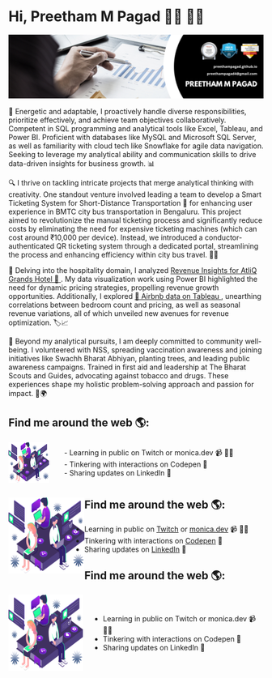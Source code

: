 # Hi, Preetham M Pagad 👋🏾 👨‍💻

<img src="https://github.com/Preethampagad/Preethampagad/blob/main/Images%20and%20Gifs/Banner.png">
<!--
**Preethampagad/Preethampagad** is a ✨ _special_ ✨ repository because its `README.md` (this file) appears on your GitHub profile.-->

<!-- Here are some ideas to get you started:

- 🔭 I’m currently working on ...
- 🌱 I’m currently learning ...
- 👯 I’m looking to collaborate on ...
- 🤔 I’m looking for help with ...
- 💬 Ask me about ...
- 📫 How to reach me: ...
- 😄 Pronouns: ...
- ⚡ Fun fact: ...  -->

🚀 Energetic and adaptable, I proactively handle diverse responsibilities, prioritize effectively, and achieve team objectives collaboratively. Competent in SQL programming and analytical tools like Excel, Tableau, and Power BI. Proficient with databases like MySQL and Microsoft SQL Server, as well as familiarity with cloud tech like Snowflake for agile data navigation. Seeking to leverage my analytical ability and communication skills to drive data-driven insights for business growth. 📊

🔍 I thrive on tackling intricate projects that merge analytical thinking with creativity. One standout venture involved leading a team to develop a Smart Ticketing System for Short-Distance Transportation 🚗 for enhancing user experience in BMTC city bus transportation in Bengaluru. This project aimed to revolutionize the manual ticketing process and significantly reduce costs by eliminating the need for expensive ticketing machines (which can cost around ₹10,000 per device). Instead, we introduced a conductor-authenticated QR ticketing system through a dedicated portal, streamlining the process and enhancing efficiency within city bus travel. 🎫🚌

🏨 Delving into the hospitality domain, I analyzed <a href="https://www.novypro.com/project/1682082403448x861651499756996400"> Revenue Insights for AtliQ Grands Hotel 🏨 </a>. My data visualization work using Power BI highlighted the need for dynamic pricing strategies, propelling revenue growth opportunities. Additionally, I explored <a href="https://www.novypro.com/project/1682082403448x861651499756996400"> 🏢 Airbnb data on Tableau </a>, unearthing correlations between bedroom count and pricing, as well as seasonal revenue variations, all of which unveiled new avenues for revenue optimization. 🏷️📈

🌱 Beyond my analytical pursuits, I am deeply committed to community well-being. I volunteered with NSS, spreading vaccination awareness and joining initiatives like Swachh Bharat Abhiyan, planting trees, and leading public awareness campaigns. Trained in first aid and leadership at The Bharat Scouts and Guides, advocating against tobacco and drugs. These experiences shape my holistic problem-solving approach and passion for impact. 👥🌍

## Find me around the web 🌎:
<div style="display: flex; align-items: center;">
  <a href="https://github.com/Preethampagad/Preethampagad/blob/main/Images%20and%20Gifs/Gif%20without%20background.gif">
    <img align="left" width="80" height="80" src="https://github.com/Preethampagad/Preethampagad/blob/main/Images%20and%20Gifs/Gif%20without%20background.gif">
  </a>
  <div style="margin-left: 30px;">
      - Learning in public on Twitch or monica.dev 📹 ✍🏾 <br>
      - Tinkering with interactions on Codepen 🏓 <br>
      - Sharing updates on LinkedIn 💼
 </div>
</div>

## Find me around the web 🌎: <a href=" https://github.com/Preethampagad/Preethampagad/blob/main/Images%20and%20Gifs/Gif%20without%20background.gif"><img align="left" width="150" height="150" src="https://github.com/Preethampagad/Preethampagad/blob/main/Images%20and%20Gifs/Gif%20without%20background.gif"></a>
  - Learning in public on <a href="https://www.twitch.tv/blacktechdiva">Twitch</a> or <a href="https://www.monica.dev">monica.dev</a> 📹 ✍🏾
  - Tinkering with interactions on <a href="https://codepen.io/m0nica"> Codepen</a> 🏓
  - Sharing updates on <a href="https://www.linkedin.com/in/preethampagad/">LinkedIn</a> 💼

## Find me around the web 🌎:
<div style="display: flex; align-items: center;">
  <a href="https://github.com/Preethampagad/Preethampagad/blob/main/Images%20and%20Gifs/Web%20Gif.gif">
    <img align="left" width="150" height="150" src="https://github.com/Preethampagad/Preethampagad/blob/main/Images%20and%20Gifs/Web%20Gif.gif">
  </a>
  <div style="margin-left: 20px;">
    <ul style="list-style-type: disc; padding-left: 20px;">
      <li>Learning in public on Twitch or monica.dev 📹 ✍🏾</li>
      <li>Tinkering with interactions on Codepen 🏓</li>
      <li>Sharing updates on LinkedIn 💼</li>
    </ul>
  </div>
</div>

